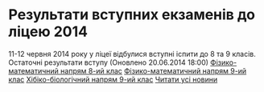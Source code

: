# Результати вступних екзаменів до ліцею 2014
11-12 червня 2014 року у ліцеї відбулися вступні іспити до 8 та 9 класів.
Остаточні результати вступу (Оновлено 20.06.2014 18:00)
[Фізико-математичний напрям 8-ий клас](/files/результати-вступних-екзаменів-до-ліцею-2014/Вступ-у-2014-8-фм.pdf)
[Фізико-математичний напрям 9-ий клас](/files/результати-вступних-екзаменів-до-ліцею-2014/Вступ-у-2014-9фм.pdf)
[Хібіко-біологічний напрям 9-ий клас](/files/результати-вступних-екзаменів-до-ліцею-2014/Вступ-у-9-кл-х-б-2014.pdf)
[Читати усі новини](/news)

